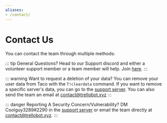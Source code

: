 ```yaml
---
aliases:
- /contact/
---
```


# Contact Us
You can contact the team through multiple methods: 

::: tip General Questions?
Head to our Support discord and either a volunteer support member or a team member will help. Join [here](https://discord.gg/fJrZZ7V).
:::

::: warning Want to request a deletion of your data?
You can remove your user data from Taco with the `T!cleardata` command. If you want to remove a specific server's data, you can go to the [support server](/support).
You can also send the team an email at contact@trellobot.xyz
:::

::: danger Reporting A Security Concern/Vulnerability?
DM Coolguy3289#2290 in the [support server](/support) or email the team directly at contact@trellobot.xyz.
:::
